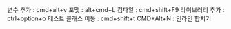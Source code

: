 변수 추가 : cmd+alt+v
포맷 : alt+cmd+L
컴파일 : cmd+shift+F9
라이브러리 추가 : ctrl+option+o
테스트 클래스 이동 : cmd+shift+t
CMD+Alt+N : 인라인 합치기 
